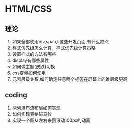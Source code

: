 # HTML/CSS
## 理论
1. 如果全部使用div,span,li这些开发页面,有什么缺点
2. 样式优先级怎么计算，样式优先级计算策略
3. 设置样式的方法有哪些
4. display有哪些属性
5. 如何做主题(皮肤)切换
6. css变量如何使用
7. 元素层级关系,如何确定任意两个标签在屏幕上的谁层级更高


## coding
1. 两列瀑布流布局如何实现
2. 如何实现表格斑马纹
3. 实现一个圆从左右来回滚动100px的动画
